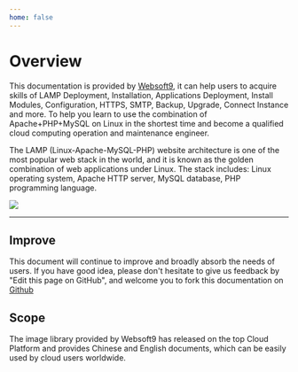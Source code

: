 ```yaml
---
home: false
---
```


# Overview

This documentation is provided by [Websoft9](https://www.websoft9.com/), it can help users to acquire skills of LAMP Deployment, Installation, Applications Deployment, Install Modules, Configuration, HTTPS, SMTP, Backup, Upgrade, Connect Instance and more. To help you learn to use the combination of Apache+PHP+MySQL on Linux in the shortest time and become a qualified cloud computing operation and maintenance engineer.

The LAMP (Linux-Apache-MySQL-PHP) website architecture is one of the most popular web stack in the world, and it is known as the golden combination of web applications under Linux. The stack includes: Linux operating system, Apache HTTP server, MySQL database, PHP programming language.

![](https://libs.websoft9.com/Websoft9/DocsPicture/en/lamp/lamp-imagestacks-websoft9.png)

---

## Improve

This document will continue to improve and broadly absorb the needs of users. If you have good idea, please don't hesitate to give us feedback by "Edit this page on GitHub", and welcome you to fork this documentation on [Github](https://github.com/Websoft9/ansible-lamp)

## Scope

The image library provided by Websoft9 has released on the top Cloud Platform and provides Chinese and English documents, which can be easily used by cloud users worldwide.